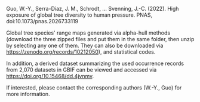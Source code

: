 Guo, W.-Y., Serra-Diaz, J. M., Schrodt, … Svenning, J.-C. (2022). High exposure of global tree diversity to human pressure. PNAS, doi:10.1073/pnas.2026733119

Global tree species' range maps generated via alpha-hull methods (download the three zipped files and put them in the same folder, then unzip by selecting any one of them. They can also be downloaded via https://zenodo.org/records/10212050), and statistical codes. 


In addition, a derived dataset summarizing the used occurrence records from 2,070 datasets in GBIF can be viewed and accessed via https://doi.org/10.15468/dd.4jvnmv.

If interested, please contact the corresponding authors (W.-Y., Guo) for more information.

